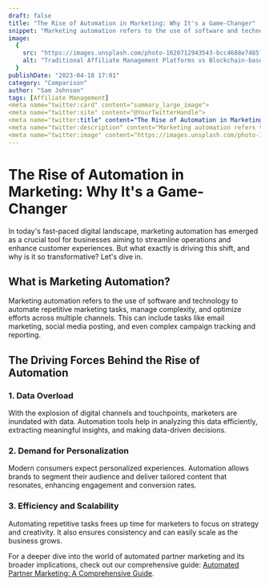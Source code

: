 ```yaml
---
draft: false
title: "The Rise of Automation in Marketing: Why It's a Game-Changer"
snippet: "Marketing automation refers to the use of software and technology to automate repetitive marketing tasks, manage complexity, and optimize efforts across multiple channels. This can include tasks like email marketing, social media posting, and even complex campaign tracking and reporting."
image:
  {
    src: "https://images.unsplash.com/photo-1620712943543-bcc4688e7485?ixlib=rb-4.0.3&ixid=M3wxMjA3fDB8MHxwaG90by1wYWdlfHx8fGVufDB8fHx8fA%3D%3D&fit=crop&w=430&h=240",
    alt: "Traditional Affiliate Management Platforms vs Blockchain-based solutions",
  }
publishDate: "2023-04-18 17:01"
category: "Comparison"
author: "Sam Johnson"
tags: [Affiliate Management]
<meta name="twitter:card" content="summary_large_image">
<meta name="twitter:site" content="@YourTwitterHandle">
<meta name="twitter:title" content="The Rise of Automation in Marketing: Why It's a Game-Changer">
<meta name="twitter:description" content="Marketing automation refers to the use of software and technology to automate repetitive marketing tasks, manage complexity, and optimize efforts across multiple channels. This can include tasks like email marketing, social media posting, and even complex campaign tracking and reporting.">
<meta name="twitter:image" content="https://images.unsplash.com/photo-1620712943543-bcc4688e7485?ixlib=rb-4.0.3&ixid=M3wxMjA3fDB8MHxwaG90by1wYWdlfHx8fGVufDB8fHx8fA%3D%3D&fit=crop&w=430&h=240">
---
```


# The Rise of Automation in Marketing: Why It's a Game-Changer

In today's fast-paced digital landscape, marketing automation has emerged as a crucial tool for businesses aiming to streamline operations and enhance customer experiences. But what exactly is driving this shift, and why is it so transformative? Let's dive in.

## What is Marketing Automation?

Marketing automation refers to the use of software and technology to automate repetitive marketing tasks, manage complexity, and optimize efforts across multiple channels. This can include tasks like email marketing, social media posting, and even complex campaign tracking and reporting.

## The Driving Forces Behind the Rise of Automation

### 1. **Data Overload**

With the explosion of digital channels and touchpoints, marketers are inundated with data. Automation tools help in analyzing this data efficiently, extracting meaningful insights, and making data-driven decisions.

### 2. **Demand for Personalization**

Modern consumers expect personalized experiences. Automation allows brands to segment their audience and deliver tailored content that resonates, enhancing engagement and conversion rates.

### 3. **Efficiency and Scalability**

Automating repetitive tasks frees up time for marketers to focus on strategy and creativity. It also ensures consistency and can easily scale as the business grows.

For a deeper dive into the world of automated partner marketing and its broader implications, check out our comprehensive guide: [Automated Partner Marketing: A Comprehensive Guide](https://www.getreferee.xyz/blog/automated-partner-marketing-a-comprehensive-guide).
